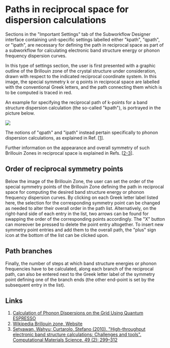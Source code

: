 # Paths in reciprocal space for dispersion calculations

Sections in the "Important Settings" tab of the Subworkflow Designer interface containing unit-specific settings labelled either "kpath", "qpath", or "ipath", are necessary for defining the path in reciprocal space as part of a subworkflow for calculating electronic band structure energy or phonon frequency dispersion curves. 

In this type of settings section, the user is first presented with a graphic outline of the Brillouin zone of the crystal structure under consideration, drawn with respect to the indicated reciprocal coordinate system. In this image, the special symmetry k or q points in reciprocal space are labelled with the conventional Greek letters, and the path connecting them which is to be computed is traced in red. 

An example for specifying the reciprocal path of k-points for a band structure dispersion calculation (the so-called "kpath"), is portrayed in the picture below.

<img src="/images/path-settings.png"/>

The notions of "qpath" and "ipath" instead pertain specifically to phonon dispersion calculations, as explained in Ref. [[1](#links)]. 

Further information on the appearance and overall symmetry of such Brillouin Zones in reciprocal space is explained in Refs. [[2-3](#links)].  

## Order of reciprocal symmetry points

Below the image of the Brillouin Zone, the user can set the order of the special symmetry points of the Brillouin Zone defining the path in reciprocal space for computing the desired band structure energy or phonon frequency dispersion curves. By clicking on each Greek letter label listed here, the selection for the corresponding symmetry point can be changed as needed to alter their overall order in the path list. Alternatively, on the right-hand side of each entry in the list, two arrows can be found for swapping the order of the corresponding points accordingly. The "X" button can moreover be pressed to delete the point entry altogether. To insert new symmetry point entries and add them to the overall path, the "plus" sign icon at the bottom of the list can be clicked upon. 

## Path branches

Finally, the number of steps at which band structure energies or phonon frequencies have to be calculated, along each branch of the reciprocal path, can also be entered next to the Greek letter label of the symmetry point defining one of the branch ends (the other end-point is set by the subsequent entry in the list). 

## Links

1. [Calculation of Phonon Dispersions on the Grid Using Quantum ESPRESSO](http://users.ictp.it/~pub_off/lectures/lns024/10-giannozzi/10-giannozzi.pdf)
2. [Wikipedia Brillouin zone, Website](https://en.wikipedia.org/wiki/Brillouin_zone)
3. [Setyawan, Wahyu; Curtarolo, Stefano (2010). "High-throughput electronic band structure calculations: Challenges and tools". Computational Materials Science. 49 (2): 299–312](https://arxiv.org/pdf/1004.2974.pdf)


